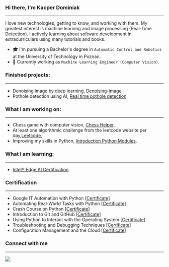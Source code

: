 ### Hi there, I'm Kacper Dominiak
----
I love new technologies, getting to know, and working with them. My greatest interest is machine learning and image processing (Real-Time Detection). I actively learning about software development in extracurriculars using many tutorials and books.

- 🎓 I'm pursuing a Bachelor's degree in  `Automatic Control and Robotics` at the University of Technology in Poznan.
- 💼 Currently working as `Machine Learning Engineer (Computer Vision)`.

### Finished projects:
----
 - Denoising image by deep learning, [Denoising-image](https://github.com/kdominiaq/Denoising-image)
 - Pothole detection using AI, [Real time pothole detection](https://github.com/kdominiaq/Real-time-pothole-detection).
 
### What I am working on:
----
 - Chess game with computer vision, [Chess Helper](https://github.com/kdominiaq/Chess_Helper),
 - At least one algorithmic challenge from the leetcode website per day,[Leetcode](https://github.com/kdominiaq/Leetcode),
 - Improving my skills in Python, [Introduction Python Modules](https://github.com/kdominiaq/Introduction-Python-Modules).
 
### What I am learning: 
---

- [Intel® Edge AI Certification](https://www.intel.com/content/www/us/en/developer/tools/devcloud/edge/learn/certification.html)

### Certification 
---
- Google IT Automation with Python [[Certificate](https://www.coursera.org/account/accomplishments/specialization/certificate/4F888M2WZHSA)]
- Automating Real-World Tasks with Python [[Certificate](https://www.coursera.org/account/accomplishments/certificate/L3A5RZZP5KJ2)]
- Crash Course on Python [[Certificate](https://www.coursera.org/account/accomplishments/certificate/K9ZASNQ4CNSW)]
- Introduction to Git and GitHub [[Certificate](https://www.coursera.org/account/accomplishments/certificate/57NH8AR79E3G)]
- Using Python to Interact with the Operating System [[Certificate](https://www.coursera.org/account/accomplishments/certificate/U8RP6YJY5KNM)]
- Troubleshooting and Debugging Techniques [[Certificate](https://www.coursera.org/account/accomplishments/verify/MMN7B46AWGGS)]
- Configuration Management and the Cloud [[Certificate](https://www.coursera.org/account/accomplishments/certificate/CU4MSNVCNRRE)]

### Connect with me
---
[![](https://camo.githubusercontent.com/b69828fc49d6167108b8fa659f4d9a4a94e021bc89ae7a89363bec1a6aa6790a/68747470733a2f2f696d672e736869656c64732e696f2f62616467652f6c696e6b6564696e2d2532333132313030452e7376673f267374796c653d666f722d7468652d6261646765266c6f676f3d6c696e6b6564696e266c6f676f436f6c6f723d776869746526636f6c6f723d626c61636b)](https://pl.linkedin.com/in/kacper-dominiak?trk=public_profile_browsemap)
